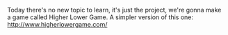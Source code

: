 Today there's no new topic to learn, it's just the project, we're gonna make a game called Higher Lower Game. A simpler version of this one: http://www.higherlowergame.com/